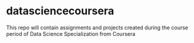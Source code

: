 # datasciencecoursera
This repo will contain assignments and projects created during the course period of Data Science Specialization from Coursera

